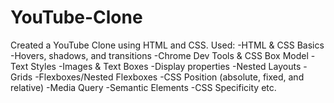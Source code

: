 # YouTube-Clone
Created a YouTube Clone using HTML and CSS.
Used:
-HTML & CSS Basics
-Hovers, shadows, and transitions
-Chrome Dev Tools & CSS Box Model
-Text Styles
-Images & Text Boxes
-Display properties
-Nested Layouts
-Grids
-Flexboxes/Nested Flexboxes
-CSS Position (absolute, fixed, and relative)
-Media Query
-Semantic Elements
-CSS Specificity
etc.
